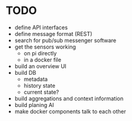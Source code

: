 # TODO

- define API interfaces
- define message format (REST)
- search for pub/sub messenger software
- get the sensors working
    - on pi directly
    - in a docker file
- build an overview UI
- build DB
    - metadata
    - history state 
    - current state?
- build aggregations and context information
- build planing AI
- make docker components talk to each other
